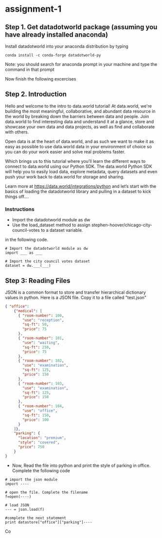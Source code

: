 # assignment-1

## Step 1. Get datadotworld package (assuming you have already installed anaconda)

Install datadotworld into your anaconda distribution by typing 

```
conda install -c conda-forge datadotworld-py 
```

Note: you should search for anaconda prompt in your machine and type the command in that prompt

Now finish the following excercises

## Step 2.  Introduction 

Hello and welcome to the intro to data.world tutorial! At data.world, we're building the most meaningful, collaborative, and abundant data resource in the world by breaking down the barriers between data and people. Join data.world to find interesting data and understand it at a glance, store and showcase your own data and data projects, as well as find and collaborate with others.

Open data is at the heart of data.world, and as such we want to make it as easy as possible to use data.world data in your environment of choice so you can do your work easier and solve real problems faster.

Which brings us to this tutorial where you’ll learn the different ways to connect to data.world using our Python SDK. The data.world Python SDK will help you to easily load data, explore metadata, query datasets and even push your work back to data.world for storage and sharing.

Learn more at https://data.world/integrations/python and let’s start with the basics of loading the datadotworld library and pulling in a dataset to kick things off….

### Instructions

* Import the datadotworld module as dw
* Use the load_dataset method to assign stephen-hoover/chicago-city-council-votes to a dataset variable.

in the following code. 

```
# Import the datadotworld module as dw
import ___ as ___

# Import the city council votes dataset
dataset = dw.___(___)
```

## Step 3: Reading Files

JSON is a common format to store and transfer hierarchical dictionary values in python.  Here is a JSON file. Copy it to a file called "test.json"
```JSON
{ "office": 
    {"medical": [
      { "room-number": 100,
        "use": "reception",
        "sq-ft": 50,
        "price": 75
      },
      { "room-number": 101,
        "use": "waiting",
        "sq-ft": 250,
        "price": 75
      },
      { "room-number": 102,
        "use": "examination",
        "sq-ft": 125,
        "price": 150
      },
      { "room-number": 103,
        "use": "examination",
        "sq-ft": 125,
        "price": 150
      },
      { "room-number": 104,
        "use": "office",
        "sq-ft": 150,
        "price": 100
      }
    ]},
    "parking": {
      "location": "premium",
      "style": "covered",
      "price": 750
    }
} 
 ```
 
* Now, Read the file into python and print the style of parking in office. Complete the following code
```
# import the json module
import ----

# open the file. Complete the filename
f=open(----)

# load JSON
--- = json.load(f)

#complete the next statement
print datastore["office"]["parking"]----
```




Co
